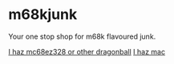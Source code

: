 # m68kjunk

Your one stop shop for m68k flavoured junk.

[I haz mc68ez328 or other dragonball](doc/kanpapa.md)
[I haz mac](doc/mac.md)
